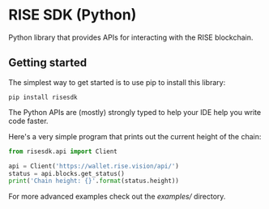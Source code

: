 # RISE SDK (Python)

Python library that provides APIs for interacting with the RISE blockchain.

## Getting started

The simplest way to get started is to use pip to install this library:

```
pip install risesdk
```

The Python APIs are (mostly) strongly typed to help your IDE help you write code faster.

Here's a very simple program that prints out the current height of the chain:

```python
from risesdk.api import Client

api = Client('https://wallet.rise.vision/api/')
status = api.blocks.get_status()
print('Chain height: {}'.format(status.height))
```

For more advanced examples check out the _examples/_ directory.